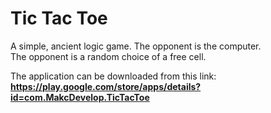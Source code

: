 # Tic Tac Toe
A simple, ancient logic game. The opponent is the computer.  
The opponent is a random choice of a free cell.

The application can be downloaded from this link:  
**https://play.google.com/store/apps/details?id=com.MakcDevelop.TicTacToe**
